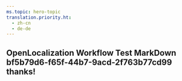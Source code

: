 ```yaml
---
ms.topic: hero-topic
translation.priority.ht: 
  - zh-cn
  - de-de
---
```

## OpenLocalization Workflow Test MarkDown bf5b79d6-f65f-44b7-9acd-2f763b77cd99 thanks!
